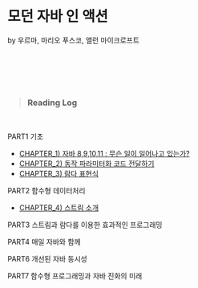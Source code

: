 # 모던 자바 인 액션 
by 우르마, 마리오 푸스코, 앨런 마이크로프트

<br/>

<br/>
<br/>
<br/>


> ### Reading Log 

<br>

PART1 기초
- [CHAPTER_1) 자바 8,9,10,11 : 무슨 일이 일어나고 있는가?](chapter1/chapter_1.md)
- [CHAPTER_2) 동작 파라미터화 코드 전달하기](chapter2/동작파라미터화_전달하기.md)
- [CHAPTER_3) 람다 표현식](chapter3/람다표현식.md)

  
PART2 함수형 데이터처리
- [CHAPTER_4) 스트림 소개](chapter4/스트림_소개.md) 

PART3 스트림과 람다를 이용한 효과적인 프로그래밍

PART4 매일 자바와 함께

PART6 개선된 자바 동시성

PART7 함수형 프로그래밍과 자바 진화의 미래


<br/>




